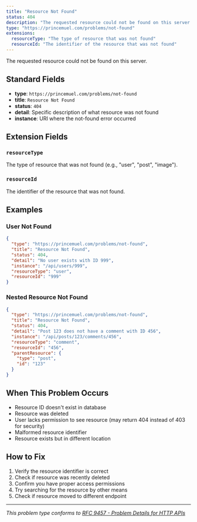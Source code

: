 ```yaml
---
title: "Resource Not Found"
status: 404
description: "The requested resource could not be found on this server."
type: "https://princemuel.com/problems/not-found"
extensions:
  resourceType: "The type of resource that was not found"
  resourceId: "The identifier of the resource that was not found"
---
```


The requested resource could not be found on this server.

## Standard Fields

- **type**: `https://princemuel.com/problems/not-found`
- **title**: `Resource Not Found`
- **status**: `404`
- **detail**: Specific description of what resource was not found
- **instance**: URI where the not-found error occurred

## Extension Fields

### `resourceType`

The type of resource that was not found (e.g., "user", "post", "image").

### `resourceId`

The identifier of the resource that was not found.

## Examples

### User Not Found

```json
{
  "type": "https://princemuel.com/problems/not-found",
  "title": "Resource Not Found",
  "status": 404,
  "detail": "No user exists with ID 999",
  "instance": "/api/users/999",
  "resourceType": "user",
  "resourceId": "999"
}
```

### Nested Resource Not Found

```json
{
  "type": "https://princemuel.com/problems/not-found",
  "title": "Resource Not Found",
  "status": 404,
  "detail": "Post 123 does not have a comment with ID 456",
  "instance": "/api/posts/123/comments/456",
  "resourceType": "comment",
  "resourceId": "456",
  "parentResource": {
    "type": "post",
    "id": "123"
  }
}
```

## When This Problem Occurs

- Resource ID doesn't exist in database
- Resource was deleted
- User lacks permission to see resource (may return 404 instead of 403 for security)
- Malformed resource identifier
- Resource exists but in different location

## How to Fix

1. Verify the resource identifier is correct
2. Check if resource was recently deleted
3. Confirm you have proper access permissions
4. Try searching for the resource by other means
5. Check if resource moved to different endpoint

---

_This problem type conforms to [RFC 9457 - Problem Details for HTTP APIs](https://www.rfc-editor.org/rfc/rfc9457.html)_
